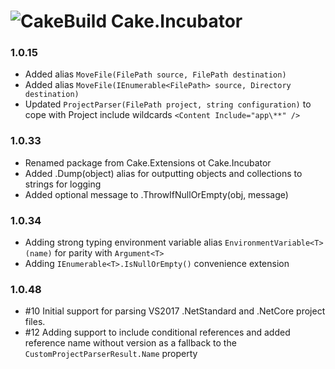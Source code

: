 # ![CakeBuild](https://github.com/cake-build/graphics/raw/master/png/cake-small.png) Cake.Incubator

### 1.0.15

- Added alias `MoveFile(FilePath source, FilePath destination)`
- Added alias `MoveFile(IEnumerable<FilePath> source, Directory destination)`
- Updated `ProjectParser(FilePath project, string configuration)` to cope with Project include wildcards  `<Content Include="app\**" />`

### 1.0.33

- Renamed package from Cake.Extensions ot Cake.Incubator
- Added .Dump(object) alias for outputting objects and collections to strings for logging
- Added optional message to .ThrowIfNullOrEmpty(obj, message)

### 1.0.34

- Adding strong typing environment variable alias `EnvironmentVariable<T>(name)` for parity with `Argument<T>`
- Adding `IEnumerable<T>.IsNullOrEmpty()` convenience extension

### 1.0.48

- #10 Initial support for parsing VS2017 .NetStandard and .NetCore project files. 
- #12 Adding support to include conditional references and added reference name without version as a fallback to the `CustomProjectParserResult.Name` property

